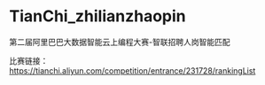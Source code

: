 # TianChi_zhilianzhaopin
第二届阿里巴巴大数据智能云上编程大赛-智联招聘人岗智能匹配

比赛链接：https://tianchi.aliyun.com/competition/entrance/231728/rankingList

    